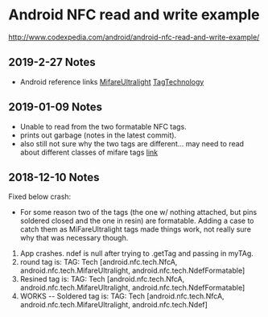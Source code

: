 # Android NFC read and write example

http://www.codexpedia.com/android/android-nfc-read-and-write-example/

## 2019-2-27 Notes
- Android reference links [MifareUltralight](https://developer.android.com/reference/android/nfc/tech/MifareUltralight) [TagTechnology](https://developer.android.com/reference/android/nfc/tech/TagTechnology.html) 

## 2019-01-09 Notes
- Unable to read from the two formatable NFC tags.
- prints out garbage (notes in the latest commit).
- also still not sure why the two tags are different... may need to read about different classes of mifare tags [link](https://android.googlesource.com/platform/frameworks/base/+/master/core/java/android/nfc/tech/MifareUltralight.java#39)

## 2018-12-10 Notes
Fixed below crash:
- For some reason two of the tags (the one w/ nothing attached, but pins soldered closed and the one in resin) are formatable. Adding a case to catch them as MiFareUltralight tags made things work, not really sure why that was necessary though.


1. App crashes. ndef is null after trying to .getTag and passing in myTAg.
2. round tag is: TAG: Tech [android.nfc.tech.NfcA, android.nfc.tech.MifareUltralight, android.nfc.tech.NdefFormatable]
3. Resined tag is: TAG: Tech [android.nfc.tech.NfcA, android.nfc.tech.MifareUltralight, android.nfc.tech.NdefFormatable]
4. WORKS -- Soldered tag is: TAG: Tech [android.nfc.tech.NfcA, android.nfc.tech.MifareUltralight, android.nfc.tech.Ndef]
